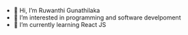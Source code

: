 - 👋 Hi, I’m Ruwanthi Gunathilaka
- 👀 I’m interested in programming and software develpoment
- 🌱 I’m currently learning React JS

<!---
gunathilaka-dot/gunathilaka-dot is a ✨ special ✨ repository because its `README.md` (this file) appears on your GitHub profile.
You can click the Preview link to take a look at your changes.
--->
